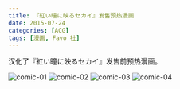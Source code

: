 ```yaml
---
title: 『紅い瞳に映るセカイ』发售预热漫画
date: 2015-07-24
categories: [ACG]
tags: [漫画, Favo 社]
---
```


汉化了『紅い瞳に映るセカイ』发售前预热漫画。

<!--more-->

![comic-01](https://assets.eroneko.eu.org/blog/acg/akaihitomi-comic-01.webp)
![comic-02](https://assets.eroneko.eu.org/blog/acg/akaihitomi-comic-02.webp)
![comic-03](https://assets.eroneko.eu.org/blog/acg/akaihitomi-comic-03.webp)
![comic-04](https://assets.eroneko.eu.org/blog/acg/akaihitomi-comic-04.webp)
